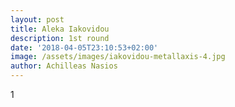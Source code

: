 ```yaml
---
layout: post
title: Aleka Iakovidou
description: 1st round
date: '2018-04-05T23:10:53+02:00'
image: /assets/images/iakovidou-metallaxis-4.jpg
author: Achilleas Nasios
---
```

1
